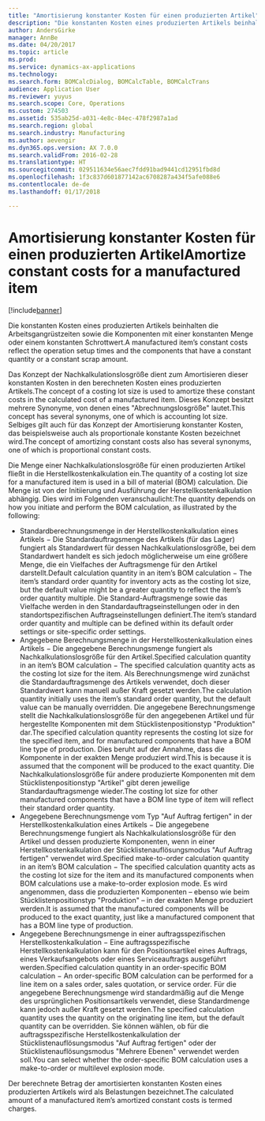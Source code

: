```yaml
---
title: "Amortisierung konstanter Kosten für einen produzierten Artikel"
description: "Die konstanten Kosten eines produzierten Artikels beinhalten die Arbeitsgangrüstzeiten sowie die Komponenten mit einer konstanten Menge oder einem konstanten Schrottwert."
author: AndersGirke
manager: AnnBe
ms.date: 04/20/2017
ms.topic: article
ms.prod: 
ms.service: dynamics-ax-applications
ms.technology: 
ms.search.form: BOMCalcDialog, BOMCalcTable, BOMCalcTrans
audience: Application User
ms.reviewer: yuyus
ms.search.scope: Core, Operations
ms.custom: 274503
ms.assetid: 535ab25d-a031-4e8c-84ec-478f2987a1ad
ms.search.region: global
ms.search.industry: Manufacturing
ms.author: aevengir
ms.dyn365.ops.version: AX 7.0.0
ms.search.validFrom: 2016-02-28
ms.translationtype: HT
ms.sourcegitcommit: 029511634e56aec7fdd91bad9441cd12951fbd8d
ms.openlocfilehash: 1f3c837d601877142ac6708287a434f5afe088e6
ms.contentlocale: de-de
ms.lasthandoff: 01/17/2018

---
```


# <a name="amortize-constant-costs-for-a-manufactured-item"></a><span data-ttu-id="a93be-103">Amortisierung konstanter Kosten für einen produzierten Artikel</span><span class="sxs-lookup"><span data-stu-id="a93be-103">Amortize constant costs for a manufactured item</span></span>

[!include[banner](../includes/banner.md)]


<span data-ttu-id="a93be-104">Die konstanten Kosten eines produzierten Artikels beinhalten die Arbeitsgangrüstzeiten sowie die Komponenten mit einer konstanten Menge oder einem konstanten Schrottwert.</span><span class="sxs-lookup"><span data-stu-id="a93be-104">A manufactured item’s constant costs reflect the operation setup times and the components that have a constant quantity or a constant scrap amount.</span></span> 

<span data-ttu-id="a93be-105">Das Konzept der Nachkalkulationslosgröße dient zum Amortisieren dieser konstanten Kosten in den berechneten Kosten eines produzierten Artikels.</span><span class="sxs-lookup"><span data-stu-id="a93be-105">The concept of a costing lot size is used to amortize these constant costs in the calculated cost of a manufactured item.</span></span> <span data-ttu-id="a93be-106">Dieses Konzept besitzt mehrere Synonyme, von denen eines "Abrechnungslosgröße" lautet.</span><span class="sxs-lookup"><span data-stu-id="a93be-106">This concept has several synonyms, one of which is accounting lot size.</span></span> <span data-ttu-id="a93be-107">Selbiges gilt auch für das Konzept der Amortisierung konstanter Kosten, das beispielsweise auch als proportionale konstante Kosten bezeichnet wird.</span><span class="sxs-lookup"><span data-stu-id="a93be-107">The concept of amortizing constant costs also has several synonyms, one of which is proportional constant costs.</span></span>

<span data-ttu-id="a93be-108">Die Menge einer Nachkalkulationslosgröße für einen produzierten Artikel fließt in die Herstellkostenkalkulation ein.</span><span class="sxs-lookup"><span data-stu-id="a93be-108">The quantity of a costing lot size for a manufactured item is used in a bill of material (BOM) calculation.</span></span> <span data-ttu-id="a93be-109">Die Menge ist von der Initiierung und Ausführung der Herstellkostenkalkulation abhängig. Dies wird im Folgenden veranschaulicht:</span><span class="sxs-lookup"><span data-stu-id="a93be-109">The quantity depends on how you initiate and perform the BOM calculation, as illustrated by the following:</span></span>

-   <span data-ttu-id="a93be-110">Standardberechnungsmenge in der Herstellkostenkalkulation eines Artikels − Die Standardauftragsmenge des Artikels (für das Lager) fungiert als Standardwert für dessen Nachkalkulationslosgröße, bei dem Standardwert handelt es sich jedoch möglicherweise um eine größere Menge, die ein Vielfaches der Auftragsmenge für den Artikel darstellt.</span><span class="sxs-lookup"><span data-stu-id="a93be-110">Default calculation quantity in an item’s BOM calculation − The item’s standard order quantity for inventory acts as the costing lot size, but the default value might be a greater quantity to reflect the item’s order quantity multiple.</span></span> <span data-ttu-id="a93be-111">Die Standard-Auftragsmenge sowie das Vielfache werden in den Standardauftragseinstellungen oder in den standortspezifischen Auftragseinstellungen definiert.</span><span class="sxs-lookup"><span data-stu-id="a93be-111">The item’s standard order quantity and multiple can be defined within its default order settings or site-specific order settings.</span></span>
-   <span data-ttu-id="a93be-112">Angegebene Berechnungsmenge in der Herstellkostenkalkulation eines Artikels − Die angegebene Berechnungsmenge fungiert als Nachkalkulationslosgröße für den Artikel.</span><span class="sxs-lookup"><span data-stu-id="a93be-112">Specified calculation quantity in an item’s BOM calculation − The specified calculation quantity acts as the costing lot size for the item.</span></span> <span data-ttu-id="a93be-113">Als Berechnungsmenge wird zunächst die Standardauftragsmenge des Artikels verwendet, doch dieser Standardwert kann manuell außer Kraft gesetzt werden.</span><span class="sxs-lookup"><span data-stu-id="a93be-113">The calculation quantity initially uses the item’s standard order quantity, but the default value can be manually overridden.</span></span> <span data-ttu-id="a93be-114">Die angegebene Berechnungsmenge stellt die Nachkalkulationslosgröße für den angegebenen Artikel und für hergestellte Komponenten mit dem Stücklistenpositionstyp "Produktion" dar.</span><span class="sxs-lookup"><span data-stu-id="a93be-114">The specified calculation quantity represents the costing lot size for the specified item, and for manufactured components that have a BOM line type of production.</span></span> <span data-ttu-id="a93be-115">Dies beruht auf der Annahme, dass die Komponente in der exakten Menge produziert wird.</span><span class="sxs-lookup"><span data-stu-id="a93be-115">This is because it is assumed that the component will be produced to the exact quantity.</span></span> <span data-ttu-id="a93be-116">Die Nachkalkulationslosgröße für andere produzierte Komponenten mit dem Stücklistenpositionstyp "Artikel" gibt deren jeweilige Standardauftragsmenge wieder.</span><span class="sxs-lookup"><span data-stu-id="a93be-116">The costing lot size for other manufactured components that have a BOM line type of item will reflect their standard order quantity.</span></span>
-   <span data-ttu-id="a93be-117">Angegebene Berechnungsmenge vom Typ "Auf Auftrag fertigen" in der Herstellkostenkalkulation eines Artikels − Die angegebene Berechnungsmenge fungiert als Nachkalkulationslosgröße für den Artikel und dessen produzierte Komponenten, wenn in einer Herstellkostenkalkulation der Stücklistenauflösungsmodus "Auf Auftrag fertigen" verwendet wird.</span><span class="sxs-lookup"><span data-stu-id="a93be-117">Specified make-to-order calculation quantity in an item’s BOM calculation − The specified calculation quantity acts as the costing lot size for the item and its manufactured components when BOM calculations use a make-to-order explosion mode.</span></span> <span data-ttu-id="a93be-118">Es wird angenommen, dass die produzierten Komponenten – ebenso wie beim Stücklistenpositionstyp "Produktion" – in der exakten Menge produziert werden.</span><span class="sxs-lookup"><span data-stu-id="a93be-118">It is assumed that the manufactured components will be produced to the exact quantity, just like a manufactured component that has a BOM line type of production.</span></span>
-   <span data-ttu-id="a93be-119">Angegebene Berechnungsmenge in einer auftragsspezifischen Herstellkostenkalkulation − Eine auftragsspezifische Herstellkostenkalkulation kann für den Positionsartikel eines Auftrags, eines Verkaufsangebots oder eines Serviceauftrags ausgeführt werden.</span><span class="sxs-lookup"><span data-stu-id="a93be-119">Specified calculation quantity in an order-specific BOM calculation − An order-specific BOM calculation can be performed for a line item on a sales order, sales quotation, or service order.</span></span> <span data-ttu-id="a93be-120">Für die angegebene Berechnungsmenge wird standardmäßig auf die Menge des ursprünglichen Positionsartikels verwendet, diese Standardmenge kann jedoch außer Kraft gesetzt werden.</span><span class="sxs-lookup"><span data-stu-id="a93be-120">The specified calculation quantity uses the quantity on the originating line item, but the default quantity can be overridden.</span></span> <span data-ttu-id="a93be-121">Sie können wählen, ob für die auftragsspezifische Herstellkostenkalkulation der Stücklistenauflösungsmodus "Auf Auftrag fertigen" oder der Stücklistenauflösungsmodus "Mehrere Ebenen" verwendet werden soll.</span><span class="sxs-lookup"><span data-stu-id="a93be-121">You can select whether the order-specific BOM calculation uses a make-to-order or multilevel explosion mode.</span></span>

<span data-ttu-id="a93be-122">Der berechnete Betrag der amortisierten konstanten Kosten eines produzierten Artikels wird als Belastungen bezeichnet.</span><span class="sxs-lookup"><span data-stu-id="a93be-122">The calculated amount of a manufactured item’s amortized constant costs is termed charges.</span></span>






